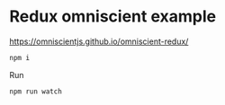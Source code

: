 # Redux omniscient example

https://omniscientjs.github.io/omniscient-redux/

```sh
npm i
```

Run

```sh
npm run watch
```
